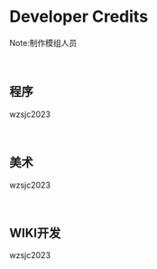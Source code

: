 # Developer Credits

Note:制作模组人员

​     

## 程序

wzsjc2023

​     

## 美术

wzsjc2023

​     

## WIKI开发

wzsjc2023

​     

​     

